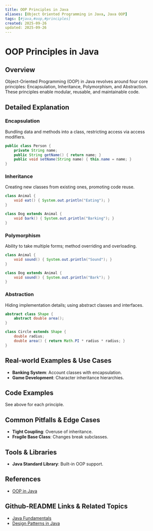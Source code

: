 ```yaml
---
title: OOP Principles in Java
aliases: [Object Oriented Programming in Java, Java OOP]
tags: [#java,#oop,#principles]
created: 2025-09-26
updated: 2025-09-26
---
```


# OOP Principles in Java

## Overview

Object-Oriented Programming (OOP) in Java revolves around four core principles: Encapsulation, Inheritance, Polymorphism, and Abstraction. These principles enable modular, reusable, and maintainable code.

## Detailed Explanation

### Encapsulation

Bundling data and methods into a class, restricting access via access modifiers.

```java
public class Person {
    private String name;
    public String getName() { return name; }
    public void setName(String name) { this.name = name; }
}
```

### Inheritance

Creating new classes from existing ones, promoting code reuse.

```java
class Animal {
    void eat() { System.out.println("Eating"); }
}

class Dog extends Animal {
    void bark() { System.out.println("Barking"); }
}
```

### Polymorphism

Ability to take multiple forms; method overriding and overloading.

```java
class Animal {
    void sound() { System.out.println("Sound"); }
}

class Dog extends Animal {
    void sound() { System.out.println("Bark"); }
}
```

### Abstraction

Hiding implementation details; using abstract classes and interfaces.

```java
abstract class Shape {
    abstract double area();
}

class Circle extends Shape {
    double radius;
    double area() { return Math.PI * radius * radius; }
}
```

## Real-world Examples & Use Cases

- **Banking System**: Account classes with encapsulation.
- **Game Development**: Character inheritance hierarchies.

## Code Examples

See above for each principle.

## Common Pitfalls & Edge Cases

- **Tight Coupling**: Overuse of inheritance.
- **Fragile Base Class**: Changes break subclasses.

## Tools & Libraries

- **Java Standard Library**: Built-in OOP support.

## References

- [OOP in Java](https://www.javatpoint.com/java-oop-concepts)

## Github-README Links & Related Topics

- [Java Fundamentals](../java-fundamentals/)
- [Design Patterns in Java](../design-patterns-in-java/)
